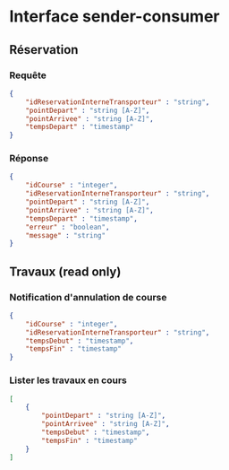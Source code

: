 # Interface sender-consumer
## Réservation
### Requête
```json
{
	"idReservationInterneTransporteur" : "string",
	"pointDepart" : "string [A-Z]",
	"pointArrivee" : "string [A-Z]",
	"tempsDepart" : "timestamp"
}
```

### Réponse
```json
{
	"idCourse" : "integer",
	"idReservationInterneTransporteur" : "string",
	"pointDepart" : "string [A-Z]",
	"pointArrivee" : "string [A-Z]",
	"tempsDepart" : "timestamp",
	"erreur" : "boolean",
	"message" : "string"
}
```

## Travaux (read only)
### Notification d'annulation de course
```json
{
	"idCourse" : "integer",
	"idReservationInterneTransporteur" : "string",
	"tempsDebut" : "timestamp",
	"tempsFin" : "timestamp"
}
```

### Lister les travaux en cours
```json
[
	{
		"pointDepart" : "string [A-Z]",
		"pointArrivee" : "string [A-Z]",
		"tempsDebut" : "timestamp",
		"tempsFin" : "timestamp"
	}
]
```
